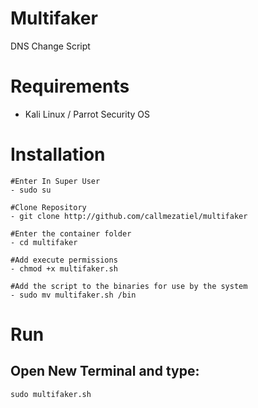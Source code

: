 # Multifaker 

DNS Change Script

# Requirements
- Kali Linux / Parrot Security OS

# Installation

```
#Enter In Super User
- sudo su

#Clone Repository
- git clone http://github.com/callmezatiel/multifaker

#Enter the container folder
- cd multifaker

#Add execute permissions
- chmod +x multifaker.sh

#Add the script to the binaries for use by the system
- sudo mv multifaker.sh /bin 

```
# Run

## Open New Terminal and type:

```
sudo multifaker.sh
```
